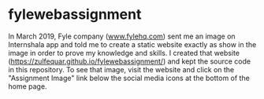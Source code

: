 # fylewebassignment
In March 2019, Fyle company (www.fylehq.com) sent me an image on Internshala app and told me to create a static website exactly as show in the image in order to prove my knowledge and skills. I created that website (https://zulfequar.github.io/fylewebassignment/) and kept the source code in this repository. To see that image, visit the website and click on the "Assignment Image" link below the social media icons at the bottom of the home page.

